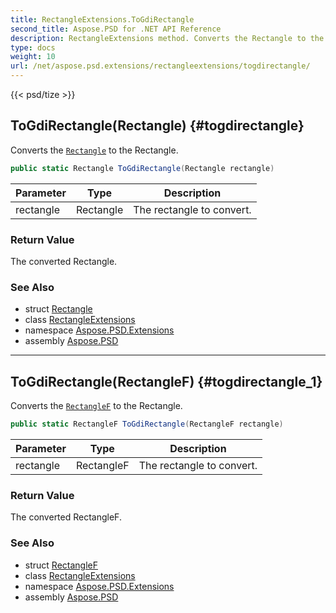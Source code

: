 ```yaml
---
title: RectangleExtensions.ToGdiRectangle
second_title: Aspose.PSD for .NET API Reference
description: RectangleExtensions method. Converts the Rectangle to the Rectangle
type: docs
weight: 10
url: /net/aspose.psd.extensions/rectangleextensions/togdirectangle/
---
```

{{< psd/tize >}}
## ToGdiRectangle(Rectangle) {#togdirectangle}

Converts the [`Rectangle`](../../../aspose.psd/rectangle/) to the Rectangle.

```csharp
public static Rectangle ToGdiRectangle(Rectangle rectangle)
```

| Parameter | Type | Description |
| --- | --- | --- |
| rectangle | Rectangle | The rectangle to convert. |

### Return Value

The converted Rectangle.

### See Also

* struct [Rectangle](../../../aspose.psd/rectangle/)
* class [RectangleExtensions](../)
* namespace [Aspose.PSD.Extensions](../../../aspose.psd.extensions/)
* assembly [Aspose.PSD](../../../)

---

## ToGdiRectangle(RectangleF) {#togdirectangle_1}

Converts the [`RectangleF`](../../../aspose.psd/rectanglef/) to the Rectangle.

```csharp
public static RectangleF ToGdiRectangle(RectangleF rectangle)
```

| Parameter | Type | Description |
| --- | --- | --- |
| rectangle | RectangleF | The rectangle to convert. |

### Return Value

The converted RectangleF.

### See Also

* struct [RectangleF](../../../aspose.psd/rectanglef/)
* class [RectangleExtensions](../)
* namespace [Aspose.PSD.Extensions](../../../aspose.psd.extensions/)
* assembly [Aspose.PSD](../../../)


